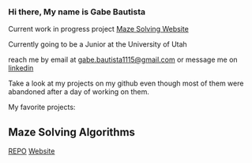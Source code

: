 ### Hi there, My name is Gabe Bautista


Current work in progress project <a href="https://github.com/gabebautista11/Maze-Solving-Alogrithm">Maze Solving Website</a>

Currently going to be a Junior at the University of Utah

reach me by email at gabe.bautista1115@gmail.com or message me on <a href="https://www.linkedin.com/in/gabriel-bautista-7b99201a2/">linkedin</a>

Take a look at my projects on my github even though most of them were abandoned after a day of working on them.

My favorite projects:
<h2>Maze Solving Algorithms</h2>
<a href="https://github.com/gabebautista11/Maze-Solving-Alogrithm">REPO</a>
<a href="https://gabebautista11.github.io/Maze-Solving-Alogrithm/">Website</a>

